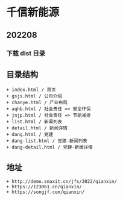 # 千信新能源
## 202208
### 下载 dist 目录

##  目录结构
    + index.html / 首页
    + gsjs.html / 公司介绍
    + chanye.html / 产业布局
    + aqhb.html / 社会责任 => 安全环保
    + jnjp.html / 社会责任 => 节能减排
    + list.html / 新闻列表
    + detail.html / 新闻详情
    + dang.html / 党建
    + dang-list.html / 党建-新闻列表
    + dang-detail.html / 党建-新闻详情
##  地址
    + http://demo.smaxit.cn/jfs/2022/qianxin/
    + https://123061.cn/qianxin/
    + https://songjf.com/qianxin/